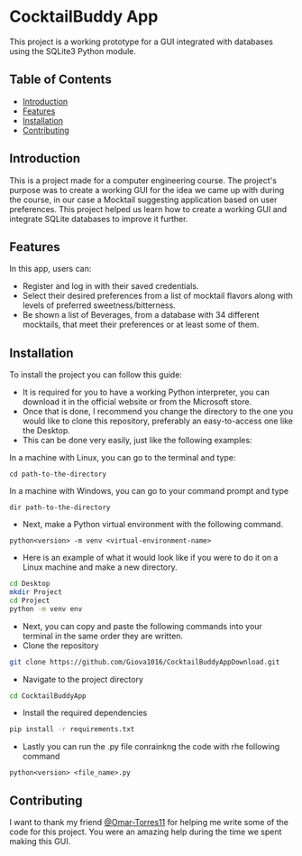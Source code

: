 # CocktailBuddy App

This project is a working prototype for a GUI integrated with databases using the SQLite3 Python module.

## Table of Contents
- [Introduction](#introduction)
- [Features](#features)
- [Installation](#installation)
- [Contributing](#contributing)

## Introduction

This is a project made for a computer engineering course. The project's purpose was to create a working GUI for the idea we came up with during the course, in our case a Mocktail suggesting application based on user preferences.
This project helped us learn how to create a working GUI and integrate SQLite databases to improve it further.

## Features

In this app, users can:
- Register and log in with their saved credentials.
- Select their desired preferences from a list of mocktail flavors along with levels of preferred sweetness/bitterness.
- Be shown a list of Beverages, from a database with 34 different mocktails, that meet their preferences or at least some of them. 

## Installation

To install the project you can follow this guide:
- It is required for you to have a working Python interpreter, you can download it in the official website or from the Microsoft store.
- Once that is done, I recommend you change the directory to the one you would like to clone this repository, preferably an easy-to-access one like the Desktop.
- This can be done very easily, just like the following examples:

In a machine with Linux, you can go to the terminal and type: 

```
cd path-to-the-directory
```

In a machine with Windows, you can go to your command prompt and type

```
dir path-to-the-directory
```
- Next, make a Python virtual environment with the following command.

```
python<version> -m venv <virtual-environment-name>
```

- Here is an example of what it would look like if you were to do it on a Linux machine and make a new directory.

```bash
cd Desktop
mkdir Project
cd Project
python -m venv env
```

- Next, you can copy and paste the following commands into your terminal in the same order they are written.
- Clone the repository

```bash
git clone https://github.com/Giova1016/CocktailBuddyAppDownload.git
```

- Navigate to the project directory

```bash
cd CocktailBuddyApp
```

- Install the required dependencies

```bash
pip install -r requirements.txt
```
- Lastly you can run the .py file conrainkng the code with rhe following command
```
python<version> <file_name>.py
```

## Contributing
I want to thank my friend [@Omar-Torres11](https://github.com/Omar-Torres11) for helping me write some of the code for this project. You were an amazing help during the time we spent making this GUI.
